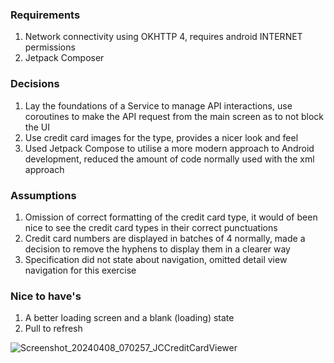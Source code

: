 ### Requirements
1. Network connectivity using OKHTTP 4, requires android INTERNET permissions
2. Jetpack Composer 

### Decisions
1. Lay the foundations of a Service to manage API interactions, use coroutines to make the API request from the main screen as to not block the UI
2. Use credit card images for the type, provides a nicer look and feel
3. Used Jetpack Compose to utilise a more modern approach to Android development, reduced the amount of code normally used with the xml approach

### Assumptions 
1. Omission of correct formatting of the credit card type, it would of been nice to see the credit card types in their correct punctuations 
2. Credit card numbers are displayed in batches of 4 normally, made a decision to remove the hyphens to display them in a clearer way
3. Specification did not state about navigation, omitted detail view navigation for this exercise 

### Nice to have's
1. A better loading screen and a blank (loading) state
2. Pull to refresh

![Screenshot_20240408_070257_JCCreditCardViewer](https://github.com/SwiftlyDeft/JCCreditCardVault/assets/4774399/22cb2e89-b426-4818-94db-20c9e8ec21d4)
